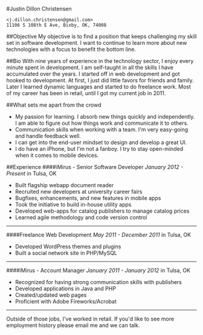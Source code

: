 #Justin Dillon Christensen

    <j.dillon.christensen@gmail.com>
    11106 S 108th E Ave, Bixby, OK, 74008

##Objective
My objective is to find a position that keeps challenging my skill set in software development. I want to continue to learn more about new technologies with a focus to benefit the bottom line.

##Bio
With nine years of experience in the technology sector, I enjoy every minute spent in development. I am self-taught in all the skills I have accumulated over the years. I started off in web development and got hooked to development. At first, I just did little favors for friends and family. Later I learned dynamic languages and started to do freelance work. Most of my career has been in retail, until I got my current job in 2011.

##What sets me apart from the crowd
* My passion for learning. I absorb new things quickly and independently. I am able to figure out
how things work and communicate it to others.
* Communication skills when working with a team. I'm very easy-going and handle feedback well.
* I can get into the end-user mindset to design and develop a great UI.
* I do have an iPhone, but I'm not a fanboy. I try to stay open-minded when it comes to mobile devices.


##Experience
####iMirus - Senior Software Developer
_January 2012 - Present_ in Tulsa, OK
* Built flagship webapp document reader
* Recruited new developers at university career fairs
* Bugfixes, enhancements, and new features in mobile apps
* Took the initiative to build in-house utility apps
* Developed web-apps for catalog publishers to manage catalog prices
* Learned agile methodology and code version control

* * *

####Freelance Web Development
_May 2011 - December 2011_ in Tulsa, OK
* Developed WordPress themes and plugins
* Built a social network site in PHP/MySQL

* * *

####iMirus - Account Manager
_January 2011 - January 2012_ in Tulsa, OK
* Recognized for having strong communication skills with publishers
* Developed applications in Java and PHP
* Created/updated web pages
* Proficient with Adobe Fireworks/Acrobat

* * *
Outside of those jobs, I've worked in retail. If you'd like to see more employment history please email me and we can talk.
